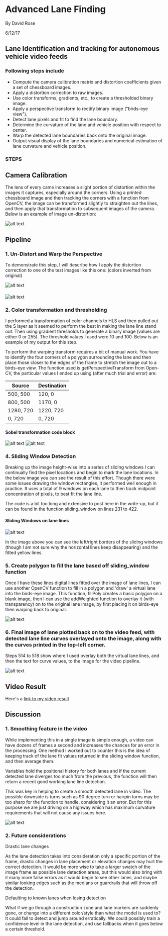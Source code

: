 # Advanced Lane Finding

By David Rose

6/12/17

## Lane Identification and tracking for autonomous vehicle video feeds

### Following steps include

- Compute the camera calibration matrix and distortion coefficients given a set of chessboard images.
- Apply a distortion correction to raw images.
- Use color transforms, gradients, etc., to create a thresholded binary image.
- Apply a perspective transform to rectify binary image (&quot;birds-eye view&quot;).
- Detect lane pixels and fit to find the lane boundary.
- Determine the curvature of the lane and vehicle position with respect to center.
- Warp the detected lane boundaries back onto the original image.
- Output visual display of the lane boundaries and numerical estimation of lane curvature and vehicle position.

### **STEPS**

## Camera Calibration

The lens of every came increases a slight portion of distortion within the images it captures, especially around the corners. Using a printed chessboard image and then tracking the corners with a function from OpenCV, the image can be transformed slightly to straighten out the lines, and then apply that transformation to subsequent images of the camera. Below is an example of image un-distortion:

 ![alt text](https://raw.githubusercontent.com/cipher982/HiFi-Lane-Tracking/master/media/writeup_images/1.png)
 
## Pipeline

### 1. Un-Distort and Warp the Perspective

To demonstrate this step, I will describe how I apply the distortion correction to one of the test images like this one: (colors inverted from original)

![alt text](https://raw.githubusercontent.com/cipher982/HiFi-Lane-Tracking/master/media/writeup_images/2.png)

####

![alt text](https://raw.githubusercontent.com/cipher982/HiFi-Lane-Tracking/master/media/writeup_images/3.png)

### 2. Color transformation and thresholding

I performed a transformation of color channels to HLS and then pulled out the S layer as it seemed to perform the best in making the lane line stand out. Then using gradient thresholds to generate a binary image (values are either 0 or 255). The threshold values I used were 10 and 100. Below is an example of my output for this step.

To perform the warping transform requires a bit of manual work. You have to identify the four corners of a polygon surrounding the lane and then place those closer to the edges of the frame to stretch the image out to a birds-eye view. The function used is getPerspectiveTransform from Open-CV, the particular values I ended up using (after much trial and error) are:



| **Source** | **Destination** |
| --- | --- |
| 500, 500 | 120, 0 |
| 800, 500 | 1170, 0 |
| 1280, 720 | 1220, 720 |
| 0, 720 | 0, 720 |

#### Sobel transformation code block

![alt text](https://raw.githubusercontent.com/cipher982/HiFi-Lane-Tracking/master/media/writeup_images/4.png)
![alt text](https://raw.githubusercontent.com/cipher982/HiFi-Lane-Tracking/master/media/writeup_images/5.png)

### 4. Sliding Window Detection

Breaking up the image height-wise into a series of sliding windows I can continually find the pixel locations and begin to mark the lane locations. In the below image you can see the result of this effort. Though there were some issues drawing the window rectangles, it performed well enough in practice. It uses a total of 9 windows on each lane to then track midpoint concentration of pixels, to best fit the lane line.

The code is a bit too long and extensive to post here in the write-up, but it can be found in the function sliding\_window on lines 231 to 422.

#### Sliding Windows on lane lines

####

![alt text](https://raw.githubusercontent.com/cipher982/HiFi-Lane-Tracking/master/media/writeup_images/6.png)

In the image above you can see the left/right borders of the sliding windows (though I am not sure why the horizontal lines keep disappearing) and the fitted yellow lines.

### 5. Create polygon to fill the lane based off sliding\_window function

Once I have these lines digital lines fitted over the image of lane lines, I can use another OpenCV function to fill in a polygon and &#39;draw&#39; a virtual lane into the birds-eye image. This function, fillPoly creates a basic polygon on a blank image, then I can use the addWeighted function to overlay it (with transparency) on to the original lane image, by first placing it on birds-eye then warping back to original.

![alt text](https://raw.githubusercontent.com/cipher982/HiFi-Lane-Tracking/master/media/writeup_images/7.png)

### 6. Final image of lane plotted back on to the video feed, with detected lane line curves overlayed onto the image, along with the curves printed in the top-left corner.

Steps 514 to 518 show where I used overlay both the virtual lane lines, and then the text for curve values, to the image for the video pipeline.

![alt text](https://raw.githubusercontent.com/cipher982/HiFi-Lane-Tracking/master/media/writeup_images/8.png)


## Video Result

Here&#39;s a  [link to my video result](https://github.com/cipher982/HiFi-Lane-Tracking/blob/master/media/video_output.mp4)

## Discussion

### 1. Smoothing feature in the video

While implementing this in a single image is simple enough, a video can have dozens of frames a second and increases the chances for an error in the processing. One method I worked out to counter this is the idea of keeping track of the lane fit values returned in the sliding window function, and then average them.

Variables hold the positional history for both lanes and if the current detected lane diverges too much from the previous, the function will then return a recent good working lane line detection.

This was key in helping to create a smooth detected lane in video. The possible downside is turns such as 90 degree turn or hairpin turns may be too sharp for the function to handle, considering it an error. But for this purpose we are just driving on a highway which has maximum curvature requirements that will not cause any issues here.

![alt text](https://raw.githubusercontent.com/cipher982/HiFi-Lane-Tracking/master/media/writeup_images/9.png)

### 2. Future considerations

Drastic lane changes

As the lane detection takes into consideration only a specific portion of the frame, drastic changes in lane placement or elevation changes may hurt the correct detection. It would be more wise to take a larger swatch of the image frame as possible lane detection areas, but this would also bring with it many more false errors as it would begin to see other lanes, and maybe similar looking edges such as the medians or guardrails that will throw off the detection.

Defaulting to known lanes when losing detection

What if we go through a construction zone and lane markers are suddenly gone, or change into a different color/style than what the model is used to? It could fail to detect and jump around erratically. We could possibly train a confidence level in the lane detection, and use fallbacks when it goes below a certain threshold.
